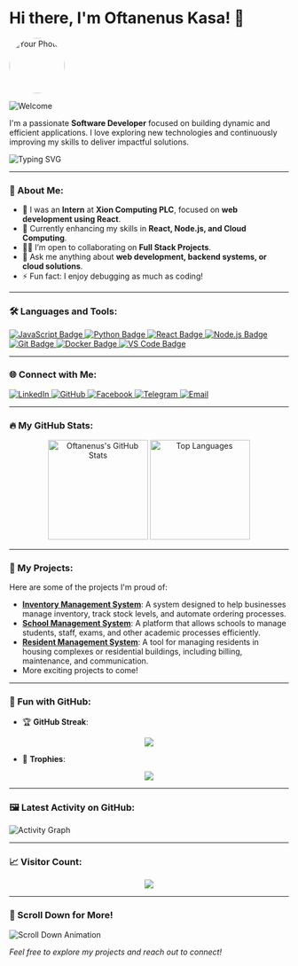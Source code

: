 # Hi there, I'm Oftanenus Kasa! 👋

<img src="https://z-p3-scontent.fadd2-1.fna.fbcdn.net/v/t39.30808-6/461327921_1924092578003254_2405530486380552276_n.jpg?_nc_cat=108&ccb=1-7&_nc_sid=833d8c&_nc_eui2=AeG19DuL6UAz-depgIqY1Bif2bTarZxuvVXZtNqtnG69VTsRm235f9gk0VVFcS92FsIF-BO1QwswRZ8axiIaH3oF&_nc_ohc=rousB6ixSk4Q7kNvgHjdZox&_nc_zt=23&_nc_ht=z-p3-scontent.fadd2-1.fna&_nc_gid=ATRWgxu9I_t-8g_cMeKNPlh&oh=00_AYAJffNmEW3SMitJTWE4WJJtawWTNQZEK_Q2RTmHG69qFA&oe=672EECF2" alt="Your Photo" width="100" style="border-radius: 50%;">

![Welcome](https://img.shields.io/badge/Welcome_to_my_profile!-blue?style=for-the-badge&logo=github)

I'm a passionate **Software Developer** focused on building dynamic and efficient applications. I love exploring new technologies and continuously improving my skills to deliver impactful solutions.

![Typing SVG](https://readme-typing-svg.herokuapp.com?font=Fira+Code&weight=500&size=24&pause=1000&color=00C7FD&width=435&lines=Full+Stack+Developer;React+Enthusiast;JavaScript+%26+Python+Lover)

---

### 💼 About Me:

- 🔭 I was an **Intern** at **Xion Computing PLC**, focused on **web development using React**.
- 🌱 Currently enhancing my skills in **React, Node.js, and Cloud Computing**.
- 👨‍💻 I’m open to collaborating on **Full Stack Projects**.
- 💬 Ask me anything about **web development, backend systems, or cloud solutions**.
- ⚡ Fun fact: I enjoy debugging as much as coding!

---

### 🛠️ Languages and Tools:

<p align="left">
  <a href="https://developer.mozilla.org/en-US/docs/Web/JavaScript" target="_blank">
    <img src="https://img.shields.io/badge/-JavaScript-333333?style=flat&logo=javascript" title="JavaScript" alt="JavaScript Badge">
  </a>
  <a href="https://www.python.org/doc/" target="_blank">
    <img src="https://img.shields.io/badge/-Python-333333?style=flat&logo=python" title="Python" alt="Python Badge">
  </a>
  <a href="https://reactjs.org/docs/getting-started.html" target="_blank">
    <img src="https://img.shields.io/badge/-React-333333?style=flat&logo=react" title="React" alt="React Badge">
  </a>
  <a href="https://nodejs.org/en/docs/" target="_blank">
    <img src="https://img.shields.io/badge/-Node.js-333333?style=flat&logo=node.js" title="Node.js" alt="Node.js Badge">
  </a>
  <a href="https://git-scm.com/doc" target="_blank">
    <img src="https://img.shields.io/badge/-Git-333333?style=flat&logo=git" title="Git" alt="Git Badge">
  </a>
  <a href="https://docs.docker.com/" target="_blank">
    <img src="https://img.shields.io/badge/-Docker-333333?style=flat&logo=docker" title="Docker" alt="Docker Badge">
  </a>
  <a href="https://code.visualstudio.com/docs" target="_blank">
    <img src="https://img.shields.io/badge/-VSCode-333333?style=flat&logo=visual-studio-code" title="VS Code" alt="VS Code Badge">
  </a>
</p>

---

### 🌐 Connect with Me:

<p align="left">
  <a href="https://www.linkedin.com/in/oftanenus-kasa-4692aa257/" target="_blank">
    <img src="https://img.shields.io/badge/-LinkedIn-0077B5?style=flat-square&logo=linkedin&logoColor=white" alt="LinkedIn">
  </a>
  <a href="https://github.com/Oftanenuskasa" target="_blank">
    <img src="https://img.shields.io/badge/-GitHub-333333?style=flat-square&logo=github" alt="GitHub">
  </a>
  <a href="https://web.facebook.com/Oftanenuskasa/" target="_blank">
    <img src="https://img.shields.io/badge/-Facebook-1877F2?style=flat-square&logo=facebook&logoColor=white" alt="Facebook">
  </a>
  <a href="https://t.me/Oftanenuskasa" target="_blank">
    <img src="https://img.shields.io/badge/-Telegram-2CA5E0?style=flat-square&logo=telegram&logoColor=white" alt="Telegram">
  </a>
  <a href="mailto:oftanenus@example.com">
    <img src="https://img.shields.io/badge/-Email-D14836?style=flat-square&logo=gmail&logoColor=white" alt="Email">
  </a>
</p>

---

### 🔥 My GitHub Stats:

<p align="center">
  <img height="180em" src="https://github-readme-stats.vercel.app/api?username=Oftanenuskasa&show_icons=true&theme=radical&count_private=true" alt="Oftanenus's GitHub Stats" />
  <img height="180em" src="https://github-readme-stats.vercel.app/api/top-langs/?username=Oftanenuskasa&layout=compact&theme=radical" alt="Top Languages" />
</p>

---

### 🚀 My Projects:

Here are some of the projects I'm proud of:

- [**Inventory Management System**](#): A system designed to help businesses manage inventory, track stock levels, and automate ordering processes.
- [**School Management System**](#): A platform that allows schools to manage students, staff, exams, and other academic processes efficiently.
- [**Resident Management System**](#): A tool for managing residents in housing complexes or residential buildings, including billing, maintenance, and communication.
- More exciting projects to come!

---

### 🎯 Fun with GitHub:

- 🏆 **GitHub Streak**:  
<p align="center">
  <img src="https://github-readme-streak-stats.herokuapp.com/?user=Oftanenuskasa&theme=radical&hide_border=true"/>
</p>

- 🌟 **Trophies**:  
<p align="center">
  <img src="https://github-profile-trophy.vercel.app/?username=Oftanenuskasa&theme=radical&no-bg=true"/>
</p>

---

### 🖼️ Latest Activity on GitHub:

![Activity Graph](https://github-readme-activity-graph.cyclic.app/graph?username=Oftanenuskasa&bg_color=1a1b27&color=9e4c98&line=5BCDEC&point=F8D847&area_color=8E2DE2&area=true)

---

### 📈 Visitor Count:

<p align="center">
  <img src="https://komarev.com/ghpvc/?username=Oftanenuskasa&color=blue&style=flat-square">
</p>

---

### 💫 Scroll Down for More!

![Scroll Down Animation](https://media.giphy.com/media/xT0xeuOy6uAcO89y6M/giphy.gif)

*Feel free to explore my projects and reach out to connect!*
